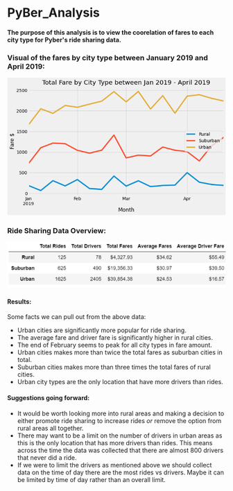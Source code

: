# PyBer_Analysis
#### The purpose of this analysis is to view the coorelation of fares to each city type for Pyber's ride sharing data. 

### Visual of the fares by city type between January 2019 and April 2019: 
![Resources/WeeklyFares.png](https://github.com/TorreyRawlings/PyBer_Analysis/blob/1c95a80141c0aa5ec7fcdf1a892f62a8c02904bf/Resources/WeeklyFares.png)

### Ride Sharing Data Overview:
![Resources/Pyber_summary.png](https://github.com/TorreyRawlings/PyBer_Analysis/blob/4006c93a45eb280a822e0890ad54dd9f49fcffcf/Resources/Pyber_summary.png)


#### Results:
Some facts we can pull out from the above data: 
- Urban cities are significantly more popular for ride sharing.
- The average fare and driver fare is significantly higher in rural cities.
- The end of February seems to peak for all city types in fare amount.
- Urban cities makes more than twice the total fares as suburban cities in total.
- Suburban cities makes more than three times the total fares of rural cities.
- Urban city types are the only location that have more drivers than rides.

#### Suggestions going forward: 
- It would be worth looking more into rural areas and making a decision to either promote ride sharing to increase rides _or_ remove the option from rural areas all together. 
- There may want to be a limit on the number of drivers in urban areas as this is the only location that has more drivers than rides. This means across the time the data was collected that there are almost 800 drivers that never did a ride. 
- If we were to limit the drivers as mentioned above we should collect data on the time of day there are the most rides vs drivers. Maybe it can be limited by time of day rather than an overall limit. 
